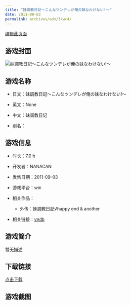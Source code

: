 ```yaml
---
title: "妹調教日記～こんなツンデレが俺の妹なわけない!～"
date: 2011-09-03
permalink: archives/adv/3kwr4/
---
```

[编辑此页面](https://github.com/ACG-3/ADV3-source/blob/main/source/_posts/%E5%A6%B9%E8%AA%BF%E6%95%99%E6%97%A5%E8%A8%98%EF%BD%9E%E3%81%93%E3%82%93%E3%81%AA%E3%83%84%E3%83%B3%E3%83%87%E3%83%AC%E3%81%8C%E4%BF%BA%E3%81%AE%E5%A6%B9%E3%81%AA%E3%82%8F%E3%81%91%E3%81%AA%E3%81%84%21%EF%BD%9E.md)

## 游戏封面

![妹調教日記～こんなツンデレが俺の妹なわけない!～](https://pan.timero.xyz/d/onedrive/img_lib_001/%E5%A6%B9%E8%AA%BF%E6%95%99%E6%97%A5%E8%A8%98%EF%BD%9E%E3%81%93%E3%82%93%E3%81%AA%E3%83%84%E3%83%B3%E3%83%87%E3%83%AC%E3%81%8C%E4%BF%BA%E3%81%AE%E5%A6%B9%E3%81%AA%E3%82%8F%E3%81%91%E3%81%AA%E3%81%84!%EF%BD%9E_cover.avif)


## 游戏名称

- 日文：妹調教日記～こんなツンデレが俺の妹なわけない!～
- 英文：None
- 中文：妹调教日记

- 别名：


## 游戏信息

- 时长：7.0 h
- 开发者：NANACAN
- 发售日期：2011-09-03
- 游戏平台：win
- 相关作品：
   - 外传：妹調教日記√happy end & another

- 相关链接：[vndb](https://vndb.org/v9303)


## 游戏简介

暂无描述


## 下载链接

[点击下载](https://pan.timero.xyz/onedrive/adv_lib_001/%E5%A6%B9%E8%AA%BF%E6%95%99%E6%97%A5%E8%A8%98%EF%BD%9E%E3%81%93%E3%82%93%E3%81%AA%E3%83%84%E3%83%B3%E3%83%87%E3%83%AC%E3%81%8C%E4%BF%BA%E3%81%AE%E5%A6%B9%E3%81%AA%E3%82%8F%E3%81%91%E3%81%AA%E3%81%84%21%EF%BD%9E)


## 游戏截图


